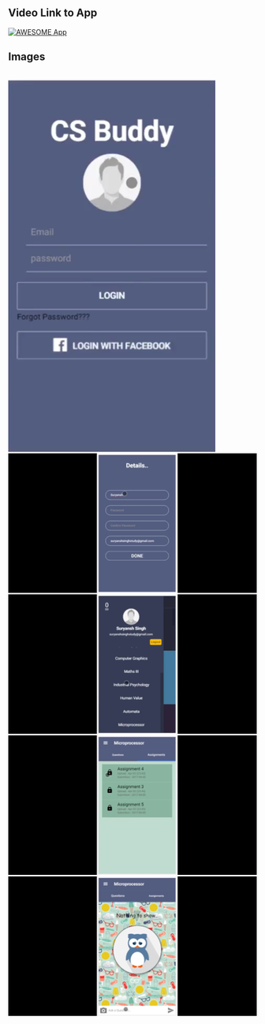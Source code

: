 
<h2>Video Link to App</h2>

[![AWESOME App](./one.png)](https://www.youtube.com/watch?v=7dCkxIZBwiM&feature=youtu.be "AWESOME App")

<h2>Images</h2>
<br>
<img src="./images/one.png" alt="one">
<img src="./images/two.png" alt="two">
<img src="./images/three.png" alt="three">
<img src="./images/four.png" alt="four">
<img src="./images/five.png" alt="five">
